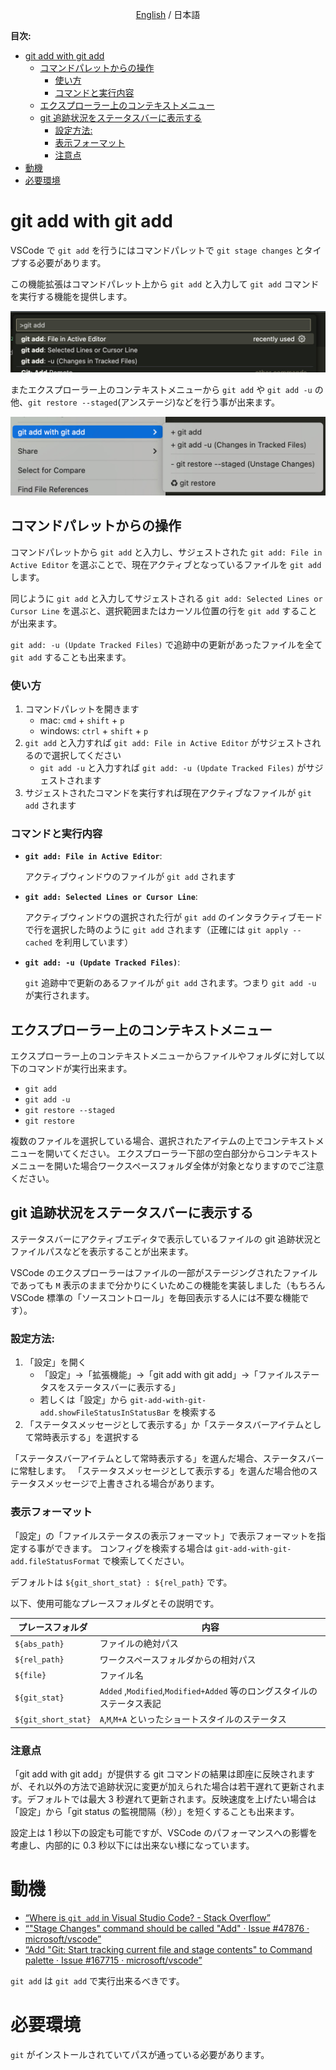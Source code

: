 <p align="center"><a href="https://tettekete.github.io/vscode-git-add-with-git-add-extension/">English</a> / 日本語</p>

**目次:**

- [git add with git add](#git-add-with-git-add)
	- [コマンドパレットからの操作](#コマンドパレットからの操作)
		- [使い方](#使い方)
		- [コマンドと実行内容](#コマンドと実行内容)
	- [エクスプローラー上のコンテキストメニュー](#エクスプローラー上のコンテキストメニュー)
	- [git 追跡状況をステータスバーに表示する](#git-追跡状況をステータスバーに表示する)
		- [設定方法:](#設定方法)
		- [表示フォーマット](#表示フォーマット)
		- [注意点](#注意点)
- [動機](#動機)
- [必要環境](#必要環境)


# git add with git add

VSCode で `git add` を行うにはコマンドパレットで `git stage changes` とタイプする必要があります。

この機能拡張はコマンドパレット上から  `git add` と入力して `git add` コマンドを実行する機能を提供します。

![command palette](images/command-palette.jpg)

またエクスプローラー上のコンテキストメニューから `git add` や `git add -u` の他、`git restore --staged`(アンステージ)などを行う事が出来ます。

![context menu in explorer](images/context-menu.jpg)


## コマンドパレットからの操作

コマンドパレットから `git add` と入力し、サジェストされた `git add: File in Active Editor` を選ぶことで、現在アクティブとなっているファイルを `git add` します。

同じように `git add` と入力してサジェストされる `git add: Selected Lines or Cursor Line` を選ぶと、選択範囲またはカーソル位置の行を `git add` することが出来ます。

`git add: -u (Update Tracked Files)` で追跡中の更新があったファイルを全て `git add` することも出来ます。


### 使い方

1. コマンドパレットを開きます
   - mac: `cmd` + `shift` + `p`
   - windows: `ctrl` + `shift` + `p`
2. `git add` と入力すれば `git add: File in Active Editor` がサジェストされるので選択してください
   - `git add -u` と入力すれば `git add: -u (Update Tracked Files)` がサジェストされます
3. サジェストされたコマンドを実行すれば現在アクティブなファイルが `git add` されます


### コマンドと実行内容


- **`git add: File in Active Editor`**:

	アクティブウィンドウのファイルが `git add` されます

- **`git add: Selected Lines or Cursor Line`**:

	アクティブウィンドウの選択された行が `git add` のインタラクティブモードで行を選択した時のように `git add` されます（正確には `git apply --cached` を利用しています）

- **`git add: -u (Update Tracked Files)`**:

	`git` 追跡中で更新のあるファイルが `git add` されます。つまり `git add -u` が実行されます。


## エクスプローラー上のコンテキストメニュー

エクスプローラー上のコンテキストメニューからファイルやフォルダに対して以下のコマンドが実行出来ます。

- `git add`
- `git add -u`
- `git restore --staged`
- `git restore`

複数のファイルを選択している場合、選択されたアイテムの上でコンテキストメニューを開いてください。
エクスプローラー下部の空白部分からコンテキストメニューを開いた場合ワークスペースフォルダ全体が対象となりますのでご注意ください。

## git 追跡状況をステータスバーに表示する

ステータスバーにアクティブエディタで表示しているファイルの git 追跡状況とファイルパスなどを表示することが出来ます。

VSCode のエクスプローラーはファイルの一部がステージングされたファイルであっても `M` 表示のままで分かりにくいためこの機能を実装しました（もちろん VSCode 標準の「ソースコントロール」を毎回表示する人には不要な機能です）。


### 設定方法:

1. 「設定」を開く
   - 「設定」→「拡張機能」→「git add with git add」→「ファイルステータスをステータスバーに表示する」
   - 若しくは「設定」から `git-add-with-git-add.showFileStatusInStatusBar` を検索する
1. 「ステータスメッセージとして表示する」か「ステータスバーアイテムとして常時表示する」を選択する

「ステータスバーアイテムとして常時表示する」を選んだ場合、ステータスバーに常駐します。
「ステータスメッセージとして表示する」を選んだ場合他のステータスメッセージで上書きされる場合があります。


### 表示フォーマット

「設定」の「ファイルステータスの表示フォーマット」で表示フォーマットを指定する事ができます。
コンフィグを検索する場合は `git-add-with-git-add.fileStatusFormat` で検索してください。

デフォルトは `${git_short_stat} : ${rel_path}` です。

以下、使用可能なプレースフォルダとその説明です。

| プレースフォルダ | 内容 |
|---------------|------|
| `${abs_path}` | ファイルの絶対パス	|
| `${rel_path}` | ワークスペースフォルダからの相対パス	|
| `${file}` | ファイル名	|
| `${git_stat}` | `Added` ,`Modified`,`Modified+Added` 等のロングスタイルのステータス表記 |
| `${git_short_stat}` |	`A`,`M`,`M+A` といったショートスタイルのステータス |


### 注意点

「git add with git add」が提供する git コマンドの結果は即座に反映されますが、それ以外の方法で追跡状況に変更が加えられた場合は若干遅れて更新されます。デフォルトでは最大 3 秒遅れて更新されます。反映速度を上げたい場合は「設定」から「git status の監視間隔（秒）」を短くすることも出来ます。

設定上は 1 秒以下の設定も可能ですが、VSCode のパフォーマンスへの影響を考慮し、内部的に 0.3 秒以下には出来ない様になっています。



# 動機

- [“Where is `git add` in Visual Studio Code? - Stack Overflow”](https://stackoverflow.com/questions/49834016/where-is-git-add-in-visual-studio-code)
- [“"Stage Changes" command should be called "Add" · Issue #47876 · microsoft/vscode”](https://github.com/Microsoft/vscode/issues/47876)
- [“Add "Git: Start tracking current file and stage contents" to Command palette · Issue #167715 · microsoft/vscode”](https://github.com/microsoft/vscode/issues/167715)

`git add` は `git add` で実行出来るべきです。


# 必要環境

`git` がインストールされていてパスが通っている必要があります。

